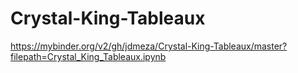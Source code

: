# Crystal-King-Tableaux

https://mybinder.org/v2/gh/jdmeza/Crystal-King-Tableaux/master?filepath=Crystal_King_Tableaux.ipynb
